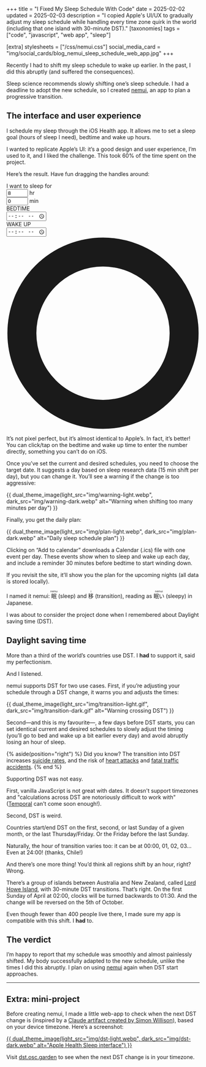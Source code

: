 +++
title = "I Fixed My Sleep Schedule With Code"
date = 2025-02-02
updated = 2025-02-03
description = "I copied Apple's UI/UX to gradually adjust my sleep schedule while handling every time zone quirk in the world (including that one island with 30-minute DST)."
[taxonomies]
tags = ["code", "javascript", "web app", "sleep"]

[extra]
stylesheets = ["/css/nemui.css"]
social_media_card = "img/social_cards/blog_nemui_sleep_schedule_web_app.jpg"
+++

Recently I had to shift my sleep schedule to wake up earlier. In the past, I did this abruptly (and suffered the consequences).

Sleep science recommends slowly shifting one’s sleep schedule. I had a deadline to adopt the new schedule, so I created [nemui](https://nemui.osc.garden/), an app to plan a progressive transition.

## The interface and user experience

I schedule my sleep through the iOS Health app. It allows me to set a sleep goal (hours of sleep I need), bedtime and wake up hours.

I wanted to replicate Apple’s UI: it’s a good design and user experience, I’m used to it, and I liked the challenge. This took 60% of the time spent on the project.

Here’s the result. Have fun dragging the handles around:

<div class="container" id="clockContainer">
<!-- Sleep Duration Input -->
<div class="sleep-goal">
<label>I want to sleep for</label>
<div class="goal-inputs">
<div class="input-group">
<input type="number" id="goalHours" min="4" max="12" value="8" inputmode="numeric" pattern="[0-9]*" class="time-input">
<span>hr</span>
</div>
<div class="input-group">
<input type="number" id="goalMinutes" min="0" max="59" value="0" step="10" inputmode="numeric" pattern="[0-9]*" class="time-input">
<span>min</span>
</div>
</div>
</div>

<!-- Clock Component -->
<div class="clock-wrapper">
<div class="time-display">
<div class="time-section">
<div class="time-label">
<span class="icon bed-icon"></span>
BEDTIME
</div>
<input type="time" class="time-value" id="sleepTime" aria-label="Bedtime"/>
</div>
<div class="time-section">
<div class="time-label">
<span class="icon alarm-icon"></span>
WAKE UP
</div>
<input type="time" class="time-value" id="wakeTime" aria-label="Wake up time"/>
</div>
</div>

<div class="outer-container" aria-hidden="true">
<div class="clock-container">
<div class="clock-face">
<div class="symbol stars">
<span class="icon stars-icon"></span>
</div>
<div class="symbol sun">
<span class="icon sun-icon"></span>
</div>
</div>
</div>

<svg class="arc-layer" viewBox="0 0 450 450">
<circle class="background-ring" cx="50%" cy="50%" r="42%" fill="none" stroke="currentColor" stroke-width="15%" />
<path class="sleep-arc" d="" />
<path class="arc-ticks" d="" />
</svg>

<div class="handles-layer">
<div class="handle sleep">
<span class="icon bed-icon"></span>
</div>
<div class="handle wake">
<span class="icon alarm-icon"></span>
</div>
</div>
</div>

<div class="sleep-info">
<div class="total-sleep"></div>
<div id="goalStatus" class="goal-status"></div>
</div>
</div>
</div>
<script defer src="js/clock.js?h=1a4a5e71"></script>

It’s not pixel perfect, but it’s almost identical to Apple’s. In fact, it’s better! You can click/tap on the bedtime and wake up time to enter the number directly, something you can’t do on iOS.

Once you’ve set the current and desired schedules, you need to choose the target date. It suggests a day based on sleep research data (15 min shift per day), but you can change it. You’ll see a warning if the change is too aggressive:

{{ dual_theme_image(light_src="img/warning-light.webp", dark_src="img/warning-dark.webp" alt="Warning when shifting too many minutes per day") }}

Finally, you get the daily plan:

{{ dual_theme_image(light_src="img/plan-light.webp", dark_src="img/plan-dark.webp" alt="Daily sleep schedule plan") }}

Clicking on “Add to calendar” downloads a Calendar (.ics) file with one event per day. These events show when to sleep and wake up each day, and include a reminder 30 minutes before bedtime to start winding down.

If you revisit the site, it’ll show you the plan for the upcoming nights (all data is stored locally).

I named it nemui: <ruby>眠<rt>nemu</rt></ruby> (sleep) and <ruby>移<rt>i</rt></ruby> (transition), reading as <ruby>眠い<rt>nemui</rt></ruby> (sleepy) in Japanese.

I was about to consider the project done when I remembered about Daylight saving time (DST).

## Daylight saving time

More than a third of the world’s countries use DST. I **had** to support it, said my perfectionism.

And I listened.

nemui supports DST for two use cases. First, if you’re adjusting your schedule through a DST change, it warns you and adjusts the times:

{{ dual_theme_image(light_src="img/transition-light.gif", dark_src="img/transition-dark.gif" alt="Warning crossing DST") }}

Second—and this is my favourite—, a few days before DST starts, you can set identical current and desired schedules to slowly adjust the timing (you’ll go to bed and wake up a bit earlier every day) and avoid abruptly losing an hour of sleep.

{% aside(position="right") %}
Did you know? The transition into DST increases [suicide rates](https://doi.org/10.1111/j.1479-8425.2007.00331.x), and the risk of [heart attacks](https://www.nejm.org/doi/full/10.1056/NEJMc0807104) and [fatal traffic accidents](https://www.cell.com/current-biology/fulltext/S0960-9822(19)31678-1).
{% end %}

Supporting DST was not easy.

First, vanilla JavaScript is not great with dates. It doesn't support timezones and "calculations across DST are notoriously difficult to work with" ([Temporal](https://developer.mozilla.org/blog/javascript-temporal-is-coming/) can't come soon enough!).

Second, DST is weird.

Countries start/end DST on the first, second, or last Sunday of a given month, or the last Thursday/Friday. Or the Friday before the last Sunday.

Naturally, the hour of transition varies too: it can be at 00:00, 01, 02, 03… Even at 24:00! (thanks, Chile!)

And there’s one more thing! You’d think all regions shift by an hour, right? Wrong.

There’s a group of islands between Australia and New Zealand, called [Lord Howe Island](https://en.wikipedia.org/wiki/Lord_Howe_Island), with 30-minute DST transitions. That’s right. On the first Sunday of April at 02:00, clocks will be turned backwards to 01:30. And the change will be reversed on the 5th of October.

Even though fewer than 400 people live there, I made sure my app is compatible with this shift. I **had** to.

## The verdict

I’m happy to report that my schedule was smoothly and almost painlessly shifted. My body successfully adapted to the new schedule, unlike the times I did this abruptly. I plan on using [nemui](https://nemui.osc.garden/) again when DST start approaches.

---

## Extra: mini-project

Before creating nemui, I made a little web-app to check when the next DST change is (inspired by a [Claude artifact created by Simon Willison](https://tools.simonwillison.net/california-clock-change)), based on your device timezone. Here’s a screenshot:

<a href="https://dst.osc.garden">
{{ dual_theme_image(light_src="img/dst-light.webp", dark_src="img/dst-dark.webp" alt="Apple Health Sleep interface") }}
</a>

Visit [dst.osc.garden](https://dst.osc.garden/) to see when the next DST change is in your timezone.
